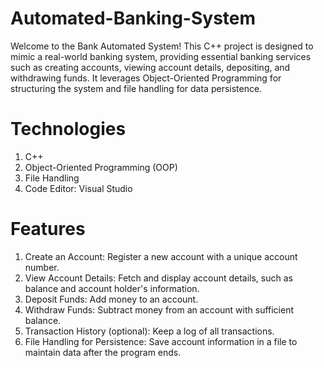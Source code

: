 # Automated-Banking-System
Welcome to the Bank Automated System! This C++ project is designed to mimic a real-world banking system, providing essential banking services such as creating accounts, viewing account details, depositing, and withdrawing funds. It leverages Object-Oriented Programming for structuring the system and file handling for data persistence.

# Technologies
1. C++
2. Object-Oriented Programming (OOP)
3. File Handling
4. Code Editor: Visual Studio
# Features
1. Create an Account: Register a new account with a unique account number.
2. View Account Details: Fetch and display account details, such as balance and account holder's information.
3. Deposit Funds: Add money to an account.
4. Withdraw Funds: Subtract money from an account with sufficient balance.
5. Transaction History (optional): Keep a log of all transactions.
6. File Handling for Persistence: Save account information in a file to maintain data after the program ends.
